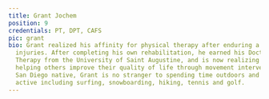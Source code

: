 ```yaml
---
title: Grant Jochem
position: 9
credentials: PT, DPT, CAFS
pic: grant
bio: Grant realized his affinity for physical therapy after enduring a series of knee
  injuries. After completing his own rehabilitation, he earned his Doctorate in Physical
  Therapy from the University of Saint Augustine, and is now realizing his goals of
  helping others improve their quality of life through movement intervention. As a
  San Diego native, Grant is no stranger to spending time outdoors and enjoys anything
  active including surfing, snowboarding, hiking, tennis and golf.
---
```



